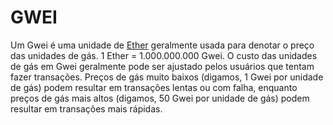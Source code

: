 # GWEI

Um Gwei é uma unidade de [Ether](Ethereum.md) geralmente usada para denotar o preço das unidades de gás. 1 Ether = 1.000.000.000 Gwei. O custo das unidades de gás em Gwei geralmente pode ser ajustado pelos usuários que tentam fazer transações. Preços de gás muito baixos (digamos, 1 Gwei por unidade de gás) podem resultar em transações lentas ou com falha, enquanto preços de gás mais altos (digamos, 50 Gwei por unidade de gás) podem resultar em transações mais rápidas.
